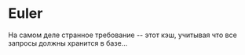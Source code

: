# Euler

На самом деле странное требование -- этот кэш, учитывая что все запросы должны хранится в базе...
